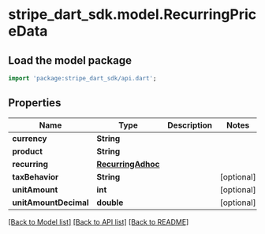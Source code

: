 # stripe_dart_sdk.model.RecurringPriceData

## Load the model package
```dart
import 'package:stripe_dart_sdk/api.dart';
```

## Properties
Name | Type | Description | Notes
------------ | ------------- | ------------- | -------------
**currency** | **String** |  | 
**product** | **String** |  | 
**recurring** | [**RecurringAdhoc**](RecurringAdhoc.md) |  | 
**taxBehavior** | **String** |  | [optional] 
**unitAmount** | **int** |  | [optional] 
**unitAmountDecimal** | **double** |  | [optional] 

[[Back to Model list]](../README.md#documentation-for-models) [[Back to API list]](../README.md#documentation-for-api-endpoints) [[Back to README]](../README.md)


